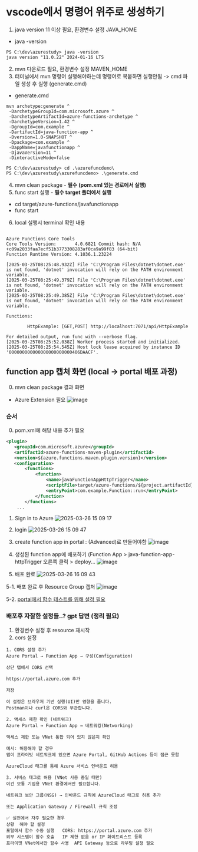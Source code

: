 # vscode에서 명령어 위주로 생성하기
1. java version 11 이상 필요, 환경변수 설정 JAVA_HOME
- java -version
```
PS C:\dev\azurestudy> java -version
java version "11.0.22" 2024-01-16 LTS
```
2. mvn 다운로드 필요, 환경변수 설정 MAVEN_HOME
3. 터미널에서 mvn 명령어 실행해야하는데 명령어로 복붙하면 실행안됨 -> cmd 파일 생성 후 실행 (generate.cmd)
- generate.cmd
```
mvn archetype:generate ^
 -DarchetypeGroupId=com.microsoft.azure ^
 -DarchetypeArtifactId=azure-functions-archetype ^
 -DarchetypeVersion=1.42 ^
 -DgroupId=com.example ^
 -DartifactId=java-function-app ^
 -Dversion=1.0-SNAPSHOT ^
 -Dpackage=com.example ^
 -DappName=javafunctionapp ^
 -DjavaVersion=11 ^
 -DinteractiveMode=false
```
```
PS C:\dev\azurestudy> cd .\azurefuncdemo\
PS C:\dev\azurestudy\azurefuncdemo> .\generate.cmd     
```
4. mvn clean package - **필수** **(pom.xml 있는 경로에서 실행)**
5. func start 실행 - **필수 target 폴더에서 실행** 
- cd target/azure-functions/javafunctionapp
- func start
6. local 실행시 terminal 확인 내용
```

Azure Functions Core Tools
Core Tools Version:       4.0.6821 Commit hash: N/A +c09a2033faa7ecf51b3773308283af0ca9a99f83 (64-bit)
Function Runtime Version: 4.1036.1.23224

[2025-03-25T08:25:48.932Z] File 'C:\Program Files\dotnet\dotnet.exe' is not found, 'dotnet' invocation will rely on the PATH environment variable.
[2025-03-25T08:25:49.379Z] File 'C:\Program Files\dotnet\dotnet.exe' is not found, 'dotnet' invocation will rely on the PATH environment variable.
[2025-03-25T08:25:49.385Z] File 'C:\Program Files\dotnet\dotnet.exe' is not found, 'dotnet' invocation will rely on the PATH environment variable.

Functions:

        HttpExample: [GET,POST] http://localhost:7071/api/HttpExample

For detailed output, run func with --verbose flag.
[2025-03-25T08:25:52.038Z] Worker process started and initialized.
[2025-03-25T08:25:54.545Z] Host lock lease acquired by instance ID '000000000000000000000000406DAACF'.
```

## function app 캡처 화면 (local -> portal 배포 과정)
0. mvn clean package 결과 화면
 - Azure Extension 필요
![image](https://github.com/user-attachments/assets/23a4beae-c0de-4307-98b3-7ca9565dd728)

### 순서

0. pom.xml에 해당 내용 추가 필요
```xml
<plugin>
   <groupId>com.microsoft.azure</groupId>
   <artifactId>azure-functions-maven-plugin</artifactId>
   <version>${azure.functions.maven.plugin.version}</version>
   <configuration>
       <functions>
           <function>
               <name>javaFunctionAppHttpTrigger</name>
               <scriptFile>target/azure-functions/${project.artifactId}/${project.build.finalName}.jar</scriptFile>
               <entryPoint>com.example.Function::run</entryPoint>
           </function>
       </functions>
    ...
```
1. Sign in to Azure
![2025-03-26 15 09 17](https://github.com/user-attachments/assets/1c4317e9-225d-4a38-9d4d-53ebe4df902c)

2. login
![2025-03-26 15 09 47](https://github.com/user-attachments/assets/05fe626b-ee8f-4cf2-9856-748bfd6eded2)

3. create function app in portal : (Advanced)로 만들어야함
![image](https://github.com/user-attachments/assets/d00a4736-22f4-4ebe-81db-99a1db0f535e)

4. 생성된 function app에 배포하기 (Function App > java-function-app-httpTrigger 오른쪽 클릭 > deploy...
![image](https://github.com/user-attachments/assets/1f142e5f-2136-441b-a9a7-7d1f637668c5)

5. 배포 완료
![2025-03-26 16 09 43](https://github.com/user-attachments/assets/c88933ac-637f-404e-9b4d-a4ee53c21409)

5-1. 배포 완료 후 Resource Group 캡처
![image](https://github.com/user-attachments/assets/2952be4b-a8ee-47dc-8a88-f9d539b1952b)

5-2. [portal에서 함수 테스트를 위해 설정 필요](https://github.com/hachuu/developGuide/blob/main/Cloud/azure/%EB%B0%94%EB%9E%8C%EA%B0%9C%EB%B9%84/2.%20functions%20app%20%EA%B5%AC%ED%98%84%ED%95%98%EA%B8%B0.md#8-azure-functions-app%EC%97%90%EC%84%9C-%EC%8B%A4%ED%96%89-%ED%99%95%EC%9D%B8)


### 배포후 자잘한 설정들..? gpt 답변 (정리 필요)
1. 환경변수 설정 후 resource 재시작
2. cors 설정
```
1. CORS 설정 추가
Azure Portal → Function App → 구성(Configuration)

상단 탭에서 CORS 선택

https://portal.azure.com 추가

저장

이 설정은 브라우저 기반 실행(UI)만 영향을 줍니다.
Postman이나 curl은 CORS와 무관합니다.

2. 액세스 제한 확인 (네트워크)
Azure Portal → Function App → 네트워킹(Networking)

액세스 제한 또는 VNet 통합 되어 있지 않은지 확인

예시: 허용해야 할 경우
앱이 프라이빗 네트워크에 있으면 Azure Portal, GitHub Actions 등이 접근 못함

AzureCloud 태그를 통해 Azure 서비스 인바운드 허용

3. 서비스 태그로 허용 (VNet 사용 중일 때만)
이건 보통 기업용 VNet 환경에서만 필요합니다.

네트워크 보안 그룹(NSG) → 인바운드 규칙에 AzureCloud 태그로 허용 추가

또는 Application Gateway / Firewall 규칙 조정

✅ 실전에서 자주 필요한 경우
상황	해야 할 설정
포털에서 함수 수동 실행	CORS: https://portal.azure.com 추가
외부 시스템이 함수 호출	IP 제한 없음 or IP 화이트리스트 등록
프라이빗 VNet에서만 함수 사용	API Gateway 등으로 라우팅 설정 필요
```
